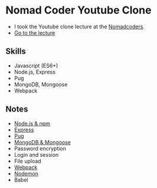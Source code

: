 # Nomad Coder Youtube Clone

- I took the Youtube clone lecture at the [Nomadcoders](https://nomadcoders.co/).
- [Go to the lecture](https://nomadcoders.co/wetube)

## Skills

- Javascript (ES6+)
- Node.js, Express
- Pug
- MongoDB, Mongoose
- Webpack

## Notes

- [Node.js & npm](https://github.com/cskime/nomad-coder-youtube-clone/blob/main/lecture/01-nodejs-npm.md)
- [Express](https://github.com/cskime/nomad-coder-youtube-clone/blob/main/lecture/02-express.md)
- [Pug](https://github.com/cskime/nomad-coder-youtube-clone/blob/main/lecture/03-pug.md)
- [MongoDB & Mongoose](https://github.com/cskime/nomad-coder-youtube-clone/blob/main/lecture/04-mongodb-mongoose.md)
- Password encryption
- Login and session
- File upload
- [Webpack](https://github.com/cskime/nomad-coder-youtube-clone/blob/main/lecture/webpack.md)
- [Nodemon](https://github.com/cskime/nomad-coder-youtube-clone/blob/main/lecture/nodemon.md)
- Babel
